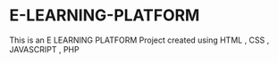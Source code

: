 # E-LEARNING-PLATFORM
This is an E LEARNING PLATFORM Project created using HTML , CSS , JAVASCRIPT , PHP

